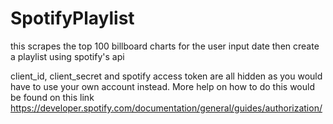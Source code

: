 # SpotifyPlaylist
this scrapes the top 100 billboard charts for the user input date then create a playlist using spotify's api

client_id, client_secret and spotify access token are all hidden as you would have to use your own account instead.
More help on how to do this would be found on this link https://developer.spotify.com/documentation/general/guides/authorization/
